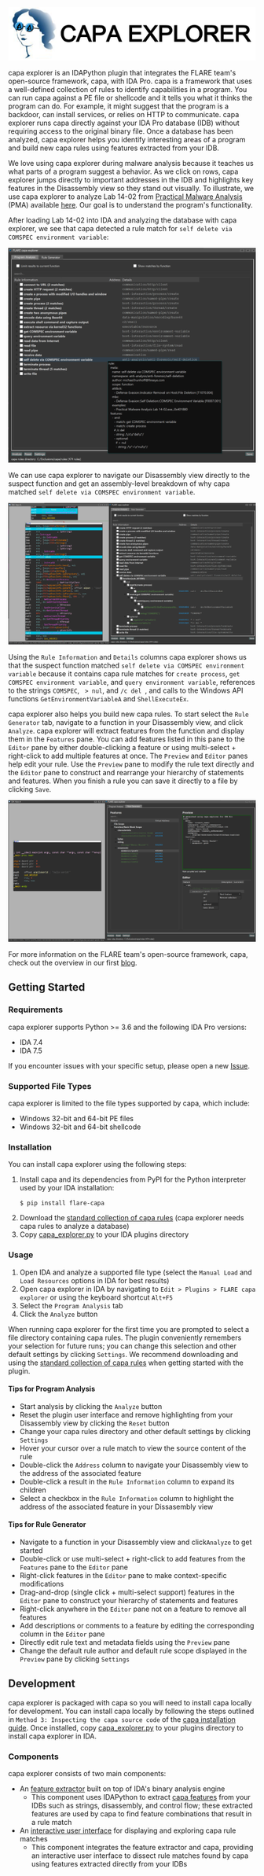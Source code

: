![capa explorer](../../../.github/capa-explorer-logo.png)

capa explorer is an IDAPython plugin that integrates the FLARE team's open-source framework, capa, with IDA Pro. capa is a framework that uses a well-defined collection of rules to 
identify capabilities in a program. You can run capa against a PE file or shellcode and it tells you what it thinks the program can do. For example, it might suggest that 
the program is a backdoor, can install services, or relies on HTTP to communicate. capa explorer runs capa directly against your IDA Pro database (IDB) without requiring access
to the original binary file. Once a database has been analyzed, capa explorer helps you identify interesting areas of a program and build new capa rules using features extracted from your IDB.

We love using capa explorer during malware analysis because it teaches us what parts of a program suggest a behavior. As we click on rows, capa explorer jumps directly 
to important addresses in the IDB and highlights key features in the Disassembly view so they stand out visually. To illustrate, we use capa explorer to 
analyze Lab 14-02 from [Practical Malware Analysis](https://nostarch.com/malware) (PMA) available [here](https://practicalmalwareanalysis.com/labs/). Our goal is to understand 
the program's functionality.

After loading Lab 14-02 into IDA and analyzing the database with capa explorer, we see that capa detected a rule match for `self delete via COMSPEC environment variable`:

![](../../../doc/img/explorer_condensed.png)

We can use capa explorer to navigate our Disassembly view directly to the suspect function and get an assembly-level breakdown of why capa matched `self delete via COMSPEC environment variable`.

![](../../../doc/img/explorer_expanded.png)

Using the `Rule Information` and `Details` columns capa explorer shows us that the suspect function matched `self delete via COMSPEC environment variable` because it contains capa rule matches for `create process`, `get COMSPEC environment variable`,
and `query environment variable`, references to the strings `COMSPEC`, ` > nul`, and `/c del `, and calls to the Windows API functions `GetEnvironmentVariableA` and `ShellExecuteEx`.

capa explorer also helps you build new capa rules. To start select the `Rule Generator` tab, navigate to a function in your Disassembly view,
and click `Analyze`. capa explorer will extract features from the function and display them in the `Features` pane. You can add features listed in this pane to the `Editor` pane
by either double-clicking a feature or using multi-select + right-click to add multiple features at once. The `Preview` and `Editor` panes help edit your rule. Use the `Preview` pane
to modify the rule text directly and the `Editor` pane to construct and rearrange your hierarchy of statements and features. When you finish a rule you can save it directly to a file by clicking `Save`.

![](../../../doc/img/rulegen_expanded.png)

For more information on the FLARE team's open-source framework, capa, check out the overview in our first [blog](https://www.fireeye.com/blog/threat-research/2020/07/capa-automatically-identify-malware-capabilities.html).

## Getting Started

### Requirements

capa explorer supports Python >= 3.6 and the following IDA Pro versions:

* IDA 7.4
* IDA 7.5

If you encounter issues with your specific setup, please open a new [Issue](https://github.com/fireeye/capa/issues).

### Supported File Types

capa explorer is limited to the file types supported by capa, which include:

* Windows 32-bit and 64-bit PE files
* Windows 32-bit and 64-bit shellcode

### Installation

You can install capa explorer using the following steps:

1. Install capa and its dependencies from PyPI for the Python interpreter used by your IDA installation:
    ```
    $ pip install flare-capa
    ```
3. Download the [standard collection of capa rules](https://github.com/fireeye/capa-rules) (capa explorer needs capa rules to analyze a database)
4. Copy [capa_explorer.py](https://raw.githubusercontent.com/fireeye/capa/master/capa/ida/plugin/capa_explorer.py) to your IDA plugins directory

### Usage

1. Open IDA and analyze a supported file type (select the `Manual Load` and `Load Resources` options in IDA for best results)
2. Open capa explorer in IDA by navigating to `Edit > Plugins > FLARE capa explorer` or using the keyboard shortcut `Alt+F5`
3. Select the `Program Analysis` tab
4. Click the `Analyze` button

When running capa explorer for the first time you are prompted to select a file directory containing capa rules. The plugin conveniently
remembers your selection for future runs; you can change this selection and other default settings by clicking `Settings`. We recommend 
downloading and using the [standard collection of capa rules](https://github.com/fireeye/capa-rules) when getting started with the plugin.

#### Tips for Program Analysis

* Start analysis by clicking the `Analyze` button
* Reset the plugin user interface and remove highlighting from your Disassembly view by clicking the `Reset` button
* Change your capa rules directory and other default settings by clicking `Settings`
* Hover your cursor over a rule match to view the source content of the rule
* Double-click the `Address` column to navigate your Disassembly view to the address of the associated feature
* Double-click a result in the `Rule Information` column to expand its children
* Select a checkbox in the `Rule Information` column to highlight the address of the associated feature in your Dissasembly view

#### Tips for Rule Generator

* Navigate to a function in your Disassembly view and click`Analyze` to get started
* Double-click or use multi-select + right-click to add features from the `Features` pane to the `Editor` pane
* Right-click features in the `Editor` pane to make context-specific modifications
* Drag-and-drop (single click + multi-select support) features in the `Editor` pane to construct your hierarchy of statements and features
* Right-click anywhere in the `Editor` pane not on a feature to remove all features
* Add descriptions or comments to a feature by editing the corresponding column in the `Editor` pane
* Directly edit rule text and metadata fields using the `Preview` pane
* Change the default rule author and default rule scope displayed in the `Preview` pane by clicking `Settings`

## Development

capa explorer is packaged with capa so you will need to install capa locally for development. You can install capa locally by following the steps outlined in `Method 3: Inspecting the capa source code` of the [capa 
installation guide](https://github.com/fireeye/capa/blob/master/doc/installation.md#method-3-inspecting-the-capa-source-code). Once installed, copy [capa_explorer.py](https://raw.githubusercontent.com/fireeye/capa/master/capa/ida/plugin/capa_explorer.py) 
to your plugins directory to install capa explorer in IDA.

### Components

capa explorer consists of two main components:

* An [feature extractor](https://github.com/fireeye/capa/tree/master/capa/features/extractors/ida) built on top of IDA's binary analysis engine
  * This component uses IDAPython to extract [capa features](https://github.com/fireeye/capa-rules/blob/master/doc/format.md#extracted-features) from your IDBs such as strings, 
disassembly, and control flow; these extracted features are used by capa to find feature combinations that result in a rule match
* An [interactive user interface](https://github.com/fireeye/capa/tree/master/capa/ida/plugin) for displaying and exploring capa rule matches
  * This component integrates the feature extractor and capa, providing an interactive user interface to dissect rule matches found by capa using features extracted directly from your IDBs

